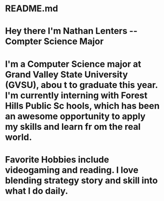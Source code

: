 # README.md
                                                               
# Hey there I'm Nathan Lenters -- Compter Science Major
# I'm a Computer Science major at Grand Valley State University (GVSU), abou    t to graduate this year. I'm currently interning with Forest Hills Public Sc    hools, which has been an awesome opportunity to apply my skills and learn fr    om the real world.

# Favorite Hobbies include videogaming and reading. I love blending strategy     story and skill into what I do daily.                                       
